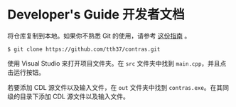# Developer's Guide 开发者文档

将仓库复制到本地。如果你不熟悉 Git 的使用，请参考 [这份指南](https://www.bilibili.com/video/BV1YR4y1E7LX) 。

```shell
$ git clone https://github.com/tth37/contras.git
```

使用 Visual Studio 来打开项目文件夹。在 `src` 文件夹中找到 `main.cpp`，并且点击运行按钮。

若要添加 CDL 源文件以及输入文件，在 `out` 文件夹中找到 `contras.exe`。在其同级的目录下添加 CDL 源文件以及输入文件。